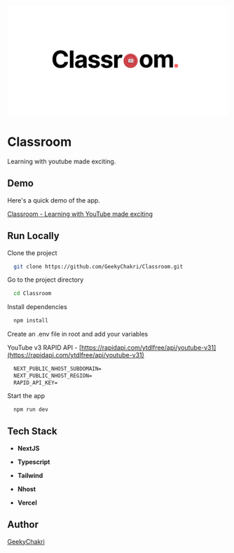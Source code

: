 ![Logo](public/cover.png)

# Classroom

Learning with youtube made exciting.

## Demo

Here's a quick demo of the app.

[Classroom - Learning with YouTube made exciting](https://www.youtube.com/watch?v=uqX2yAVLC5A)


## Run Locally

Clone the project

```bash
  git clone https://github.com/GeekyChakri/Classroom.git
```

Go to the project directory

```bash
  cd Classroom
```

Install dependencies

```bash
  npm install
```

Create an .env file in root and add your variables

YouTube v3 RAPID API - [https://rapidapi.com/ytdlfree/api/youtube-v31](https://rapidapi.com/ytdlfree/api/youtube-v31)

```
  NEXT_PUBLIC_NHOST_SUBDOMAIN=
  NEXT_PUBLIC_NHOST_REGION=
  RAPID_API_KEY=
```

Start the app

```bash
  npm run dev
```

## Tech Stack

- **NextJS**

- **Typescript**

- **Tailwind**

- **Nhost**

- **Vercel**

## Author

[GeekyChakri](https://www.github.com/GeekyChakri)
